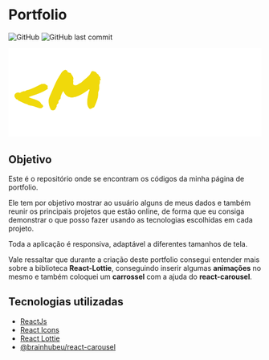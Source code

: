 # Portfolio

![GitHub](https://img.shields.io/github/license/MSpilari/portfolioSite?style=plastic)
![GitHub last commit](https://img.shields.io/github/last-commit/MSpilari/portfolioSite?style=plastic)

![Logo](./src/assets/Logo.svg)

## Objetivo

Este é o repositório onde se encontram os códigos da minha página de portfolio.

Ele tem por objetivo mostrar ao usuário alguns de meus dados e também reunir os principais projetos que estão online, de forma que eu consiga demonstrar o que posso fazer usando as tecnologias escolhidas em cada projeto.

Toda a aplicação é responsiva, adaptável a diferentes tamanhos de tela.

Vale ressaltar que durante a criação deste portfolio consegui entender mais sobre a biblioteca **React-Lottie**, conseguindo inserir algumas **animações** no mesmo e também coloquei um **carrossel** com a ajuda do **react-carousel**.

## Tecnologias utilizadas

- [ReactJs](https://pt-br.reactjs.org/)
- [React Icons](https://www.npmjs.com/package/react-icons)
- [React Lottie](https://www.npmjs.com/package/react-lottie)
- [@brainhubeu/react-carousel](https://brainhubeu.github.io/react-carousel/)
